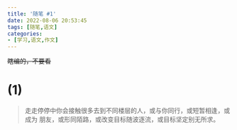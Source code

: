 ```yaml
---
title: '随笔 #1'
date: 2022-08-06 20:53:45
tags: [随笔,语文]
categories: 
- [学习,语文,作文]
---
```

~~瞎编的，不要看~~

<!-- more -->

# (1)

> 走走停停中你会接触很多去到不同楼层的人，或与你同行，或短暂相逢，或成为
> 朋友，或形同陌路，或改变目标随波逐流，或目标坚定别无所求。
